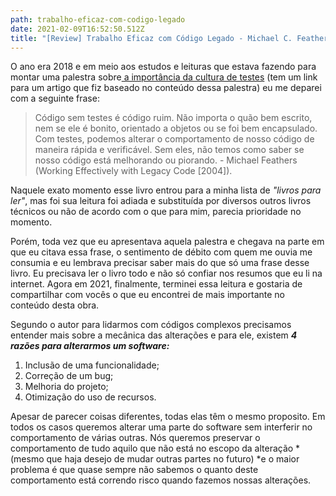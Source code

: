 ```yaml
---
path: trabalho-eficaz-com-codigo-legado
date: 2021-02-09T16:52:50.512Z
title: "[Review] Trabalho Eficaz com Código Legado - Michael C. Feathers"
---
```

O ano era 2018 e em meio aos estudos e leituras que estava fazendo para montar uma palestra sobre[ a importância da cultura de testes](https://diegoborgs.com.br/blog/a-import%C3%A2ncia-da-cultura-de-tdd-na-vida-dos-desenvolvedores-e-dos-n%C3%A3o-desenvolvedores%E2%80%8B) (tem um link para um artigo que fiz baseado no conteúdo dessa palestra) eu me deparei com a seguinte frase:

> Código sem testes é código ruim. Não importa o quão bem escrito, nem se ele é bonito, orientado a objetos ou se foi bem encapsulado. Com testes, podemos alterar o comportamento de nosso código de maneira rápida e verificável. Sem eles, não temos como saber se nosso código está melhorando ou piorando. - Michael Feathers (Working Effectively with Legacy Code \[2004]).

Naquele exato momento esse livro entrou para a minha lista de *"livros para ler"*, mas foi sua leitura foi adiada e substituída por diversos outros livros técnicos ou não de acordo com o que para mim, parecia prioridade no momento. 

Porém, toda vez que eu apresentava aquela palestra e chegava na parte em que eu citava essa frase, o sentimento de débito com quem me ouvia me consumia e eu lembrava precisar saber mais do que só uma frase desse livro. Eu precisava ler o livro todo e não só confiar nos resumos que eu li na internet. Agora em 2021, finalmente, terminei essa leitura e gostaria de compartilhar com vocês o que eu encontrei de mais importante no conteúdo desta obra.

Segundo o autor para lidarmos com códigos complexos precisamos entender mais sobre a mecânica das alterações e para ele, existem ***4 razões para alterarmos um software:***

1. Inclusão de uma funcionalidade;
2. Correção de um bug;
3. Melhoria do projeto;
4. Otimização do uso de recursos.

Apesar de parecer coisas diferentes, todas elas têm o mesmo proposito. Em todos os casos queremos alterar uma parte do software sem interferir no comportamento de várias outras. Nós queremos preservar o comportamento de tudo aquilo que não está no escopo da alteração *(mesmo que haja desejo de mudar outras partes no futuro) *e o maior problema é que quase sempre não sabemos o quanto deste comportamento está correndo risco quando fazemos nossas alterações.